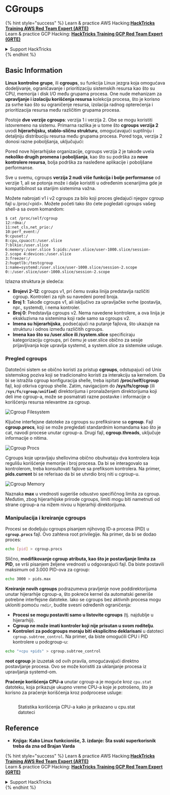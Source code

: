 # CGroups

{% hint style="success" %}
Learn & practice AWS Hacking:<img src="/.gitbook/assets/arte.png" alt="" data-size="line">[**HackTricks Training AWS Red Team Expert (ARTE)**](https://training.hacktricks.xyz/courses/arte)<img src="/.gitbook/assets/arte.png" alt="" data-size="line">\
Learn & practice GCP Hacking: <img src="/.gitbook/assets/grte.png" alt="" data-size="line">[**HackTricks Training GCP Red Team Expert (GRTE)**<img src="/.gitbook/assets/grte.png" alt="" data-size="line">](https://training.hacktricks.xyz/courses/grte)

<details>

<summary>Support HackTricks</summary>

* Check the [**subscription plans**](https://github.com/sponsors/carlospolop)!
* **Join the** 💬 [**Discord group**](https://discord.gg/hRep4RUj7f) or the [**telegram group**](https://t.me/peass) or **follow** us on **Twitter** 🐦 [**@hacktricks\_live**](https://twitter.com/hacktricks\_live)**.**
* **Share hacking tricks by submitting PRs to the** [**HackTricks**](https://github.com/carlospolop/hacktricks) and [**HackTricks Cloud**](https://github.com/carlospolop/hacktricks-cloud) github repos.

</details>
{% endhint %}

## Basic Information

**Linux kontrolne grupe**, ili **cgroups**, su funkcija Linux jezgra koja omogućava dodeljivanje, ograničavanje i prioritizaciju sistemskih resursa kao što su CPU, memorija i disk I/O među grupama procesa. One nude mehanizam za **upravljanje i izolaciju korišćenja resursa** kolekcija procesa, što je korisno za svrhe kao što su ograničenje resursa, izolacija radnog opterećenja i prioritizacija resursa među različitim grupama procesa.

Postoje **dve verzije cgroups**: verzija 1 i verzija 2. Obe se mogu koristiti istovremeno na sistemu. Primarna razlika je u tome što **cgroups verzija 2** uvodi **hijerarhijsku, stablo-sličnu strukturu**, omogućavajući suptilniju i detaljniju distribuciju resursa među grupama procesa. Pored toga, verzija 2 donosi razne poboljšanja, uključujući:

Pored nove hijerarhijske organizacije, cgroups verzija 2 je takođe uvela **nekoliko drugih promena i poboljšanja**, kao što su podrška za **nove kontrolere resursa**, bolja podrška za nasleđene aplikacije i poboljšane performanse.

Sve u svemu, cgroups **verzija 2 nudi više funkcija i bolje performanse** od verzije 1, ali se potonja može i dalje koristiti u određenim scenarijima gde je kompatibilnost sa starijim sistemima važna.

Možete nabrojati v1 i v2 cgroups za bilo koji proces gledajući njegov cgroup fajl u /proc/\<pid>. Možete početi tako što ćete pogledati cgroups vašeg shell-a sa ovom komandom:
```shell-session
$ cat /proc/self/cgroup
12:rdma:/
11:net_cls,net_prio:/
10:perf_event:/
9:cpuset:/
8:cpu,cpuacct:/user.slice
7:blkio:/user.slice
6:memory:/user.slice 5:pids:/user.slice/user-1000.slice/session-2.scope 4:devices:/user.slice
3:freezer:/
2:hugetlb:/testcgroup
1:name=systemd:/user.slice/user-1000.slice/session-2.scope
0::/user.slice/user-1000.slice/session-2.scope
```
Izlazna struktura je sledeća:

* **Brojevi 2–12**: cgroups v1, pri čemu svaka linija predstavlja različiti cgroup. Kontroleri za njih su navedeni pored broja.
* **Broj 1**: Takođe cgroups v1, ali isključivo za upravljačke svrhe (postavlja, npr., systemd), i nema kontroler.
* **Broj 0**: Predstavlja cgroups v2. Nema navedene kontrolere, a ova linija je ekskluzivna na sistemima koji rade samo sa cgroups v2.
* **Imena su hijerarhijska**, podsećajući na putanje fajlova, što ukazuje na strukturu i odnos između različitih cgroups.
* **Imena kao što su /user.slice ili /system.slice** specificiraju kategorizaciju cgroups, pri čemu je user.slice obično za sesije prijavljivanja koje upravlja systemd, a system.slice za sistemske usluge.

### Pregled cgroups

Datotečni sistem se obično koristi za pristup **cgroups**, odstupajući od Unix sistemskog poziva koji se tradicionalno koristi za interakciju sa kernelom. Da bi se istražila cgroup konfiguracija shelle, treba ispitati **/proc/self/cgroup** fajl, koji otkriva cgroup shelle. Zatim, navigacijom do **/sys/fs/cgroup** (ili **`/sys/fs/cgroup/unified`**) direktorijuma i pronalaženjem direktorijuma koji deli ime cgroup-a, može se posmatrati razne postavke i informacije o korišćenju resursa relevantne za cgroup.

![Cgroup Filesystem](<../../../.gitbook/assets/image (1128).png>)

Ključne interfejsne datoteke za cgroups su prefiksirane sa **cgroup**. Fajl **cgroup.procs**, koji se može pregledati standardnim komandama kao što je cat, navodi procese unutar cgroup-a. Drugi fajl, **cgroup.threads**, uključuje informacije o nitima.

![Cgroup Procs](<../../../.gitbook/assets/image (281).png>)

Cgroups koje upravljaju shellovima obično obuhvataju dva kontrolera koja regulišu korišćenje memorije i broj procesa. Da bi se interagovalo sa kontrolerom, treba konsultovati fajlove sa prefiksom kontrolera. Na primer, **pids.current** bi se referisao da bi se utvrdio broj niti u cgroup-u.

![Cgroup Memory](<../../../.gitbook/assets/image (677).png>)

Naznaka **max** u vrednosti sugeriše odsustvo specifičnog limita za cgroup. Međutim, zbog hijerarhijske prirode cgroups, limiti mogu biti nametnuti od strane cgroup-a na nižem nivou u hijerarhiji direktorijuma.

### Manipulacija i kreiranje cgroups

Procesi se dodeljuju cgroups pisanjem njihovog ID-a procesa (PID) u **`cgroup.procs`** fajl. Ovo zahteva root privilegije. Na primer, da bi se dodao proces:
```bash
echo [pid] > cgroup.procs
```
Slično, **modifikovanje cgroup atributa, kao što je postavljanje limita za PID**, se vrši pisanjem željene vrednosti u odgovarajući fajl. Da biste postavili maksimum od 3.000 PID-ova za cgroup:
```bash
echo 3000 > pids.max
```
**Kreiranje novih cgroups** podrazumeva pravljenje nove poddirektorijuma unutar hijerarhije cgroup-a, što pokreće kernel da automatski generiše potrebne interfejsne datoteke. Iako se cgroups bez aktivnih procesa mogu ukloniti pomoću `rmdir`, budite svesni određenih ograničenja:

* **Procesi se mogu postaviti samo u listovite cgroups** (tj. najdublje u hijerarhiji).
* **Cgroup ne može imati kontroler koji nije prisutan u svom roditelju**.
* **Kontroleri za podcgroups moraju biti eksplicitno deklarisani** u datoteci `cgroup.subtree_control`. Na primer, da biste omogućili CPU i PID kontrolere u podcgroup-u:
```bash
echo "+cpu +pids" > cgroup.subtree_control
```
**root cgroup** je izuzetak od ovih pravila, omogućavajući direktno postavljanje procesa. Ovo se može koristiti za uklanjanje procesa iz upravljanja systemd-om.

**Praćenje korišćenja CPU-a** unutar cgroup-a je moguće kroz `cpu.stat` datoteku, koja prikazuje ukupno vreme CPU-a koje je potrošeno, što je korisno za praćenje korišćenja kroz podprocese usluge:

<figure><img src="../../../.gitbook/assets/image (908).png" alt=""><figcaption><p>Statistika korišćenja CPU-a kako je prikazano u cpu.stat datoteci</p></figcaption></figure>

## Reference

* **Knjiga: Kako Linux funkcioniše, 3. izdanje: Šta svaki superkorisnik treba da zna od Brajan Varda**

{% hint style="success" %}
Learn & practice AWS Hacking:<img src="/.gitbook/assets/arte.png" alt="" data-size="line">[**HackTricks Training AWS Red Team Expert (ARTE)**](https://training.hacktricks.xyz/courses/arte)<img src="/.gitbook/assets/arte.png" alt="" data-size="line">\
Learn & practice GCP Hacking: <img src="/.gitbook/assets/grte.png" alt="" data-size="line">[**HackTricks Training GCP Red Team Expert (GRTE)**<img src="/.gitbook/assets/grte.png" alt="" data-size="line">](https://training.hacktricks.xyz/courses/grte)

<details>

<summary>Support HackTricks</summary>

* Check the [**subscription plans**](https://github.com/sponsors/carlospolop)!
* **Join the** 💬 [**Discord group**](https://discord.gg/hRep4RUj7f) or the [**telegram group**](https://t.me/peass) or **follow** us on **Twitter** 🐦 [**@hacktricks\_live**](https://twitter.com/hacktricks\_live)**.**
* **Share hacking tricks by submitting PRs to the** [**HackTricks**](https://github.com/carlospolop/hacktricks) and [**HackTricks Cloud**](https://github.com/carlospolop/hacktricks-cloud) github repos.

</details>
{% endhint %}

